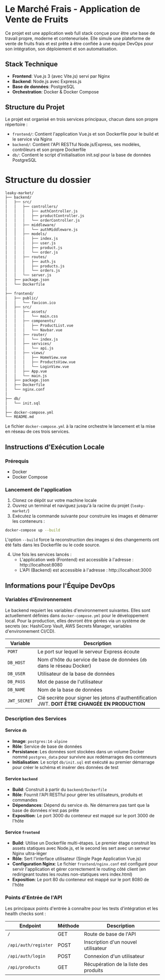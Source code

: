# Le Marché Frais - Application de Vente de Fruits

Ce projet est une application web full stack conçue pour être une base de travail propre, moderne et conteneurisée. Elle simule une plateforme de vente de fruits frais et est prête à être confiée à une équipe DevOps pour son intégration, son déploiement et son automatisation.

## Stack Technique

- **Frontend**: Vue.js 3 (avec Vite.js) servi par Nginx
- **Backend**: Node.js avec Express.js
- **Base de données**: PostgreSQL
- **Orchestration**: Docker & Docker Compose

## Structure du Projet

Le projet est organisé en trois services principaux, chacun dans son propre répertoire :

- `frontend/`: Contient l'application Vue.js et son Dockerfile pour le build et le service via Nginx
- `backend/`: Contient l'API RESTful Node.js/Express, ses modèles, contrôleurs et son propre Dockerfile
- `db/`: Contient le script d'initialisation init.sql pour la base de données PostgreSQL
# Structure du dossier 
``` markdown
leaky-market/
├── backend/
│   ├── src/
│   │   ├── controllers/
│   │   │   ├── authController.js
│   │   │   ├── productController.js
│   │   │   └── orderController.js
│   │   ├── middleware/
│   │   │   └── authMiddleware.js
│   │   ├── models/
│   │   │   ├── index.js
│   │   │   ├── user.js
│   │   │   ├── product.js
│   │   │   └── order.js
│   │   ├── routes/
│   │   │   ├── auth.js
│   │   │   ├── products.js
│   │   │   └── orders.js
│   │   └── server.js
│   ├── package.json
│   └── Dockerfile
│
├── frontend/
│   ├── public/
│   │   └── favicon.ico
│   ├── src/
│   │   ├── assets/
│   │   │   └── main.css
│   │   ├── components/
│   │   │   ├── ProductList.vue
│   │   │   └── Navbar.vue
│   │   ├── router/
│   │   │   └── index.js
│   │   ├── services/
│   │   │   └── api.js
│   │   ├── views/
│   │   │   ├── HomeView.vue
│   │   │   ├── ProductsView.vue
│   │   │   └── LoginView.vue
│   │   ├── App.vue
│   │   └── main.js
│   ├── package.json
│   ├── Dockerfile
│   └── nginx.conf
│
├── db/
│   └── init.sql
│
├── docker-compose.yml
└── README.md


```

Le fichier `docker-compose.yml` à la racine orchestre le lancement et la mise en réseau de ces trois services.

## Instructions d'Exécution Locale

### Prérequis

- Docker
- Docker Compose

### Lancement de l'application

1. Clonez ce dépôt sur votre machine locale
2. Ouvrez un terminal et naviguez jusqu'à la racine du projet (`leaky-market/`)
3. Exécutez la commande suivante pour construire les images et démarrer les conteneurs :
```bash
docker-compose up --build
```
L'option `--build` force la reconstruction des images si des changements ont été faits dans les Dockerfile ou le code source.

4. Une fois les services lancés :
   - L'application web (Frontend) est accessible à l'adresse : http://localhost:8080
   - L'API (Backend) est accessible à l'adresse : http://localhost:3000

## Informations pour l'Équipe DevOps

### Variables d'Environnement

Le backend requiert les variables d'environnement suivantes. Elles sont actuellement définies dans `docker-compose.yml` pour le développement local. Pour la production, elles devront être gérées via un système de secrets (ex: HashiCorp Vault, AWS Secrets Manager, variables d'environnement CI/CD).

| Variable    | Description |
|-------------|-------------|
| `PORT` | Le port sur lequel le serveur Express écoute |
| `DB_HOST` | Nom d'hôte du service de base de données (`db` dans le réseau Docker) |
| `DB_USER` | Utilisateur de la base de données |
| `DB_PASS` | Mot de passe de l'utilisateur |
| `DB_NAME` | Nom de la base de données |
| `JWT_SECRET` | Clé secrète pour signer les jetons d'authentification JWT. **DOIT ÊTRE CHANGÉE EN PRODUCTION** |

### Description des Services

#### Service `db`
- **Image**: `postgres:14-alpine`
- **Rôle**: Service de base de données
- **Persistance**: Les données sont stockées dans un volume Docker nommé `postgres_data` pour survivre aux redémarrages des conteneurs
- **Initialisation**: Le script `db/init.sql` est exécuté au premier démarrage pour créer le schéma et insérer des données de test

#### Service `backend`
- **Build**: Construit à partir du `backend/Dockerfile`
- **Rôle**: Fournit l'API RESTful pour gérer les utilisateurs, produits et commandes
- **Dépendances**: Dépend du service `db`. Ne démarrera pas tant que la base de données n'est pas prête
- **Exposition**: Le port 3000 du conteneur est mappé sur le port 3000 de l'hôte

#### Service `frontend`
- **Build**: Utilise un Dockerfile multi-étapes. Le premier étage construit les assets statiques avec Node.js, et le second les sert avec un serveur Nginx ultra-léger
- **Rôle**: Sert l'interface utilisateur (Single Page Application Vue.js)
- **Configuration Nginx**: Le fichier `frontend/nginx.conf` est configuré pour servir l'application et gérer correctement le routing côté client (en redirigeant toutes les routes non-statiques vers index.html)
- **Exposition**: Le port 80 du conteneur est mappé sur le port 8080 de l'hôte

### Points d'Entrée de l'API

Les principaux points d'entrée à connaître pour les tests d'intégration et les health checks sont :

| Endpoint | Méthode | Description |
|----------|---------|-------------|
| `/` | GET | Route de base de l'API |
| `/api/auth/register` | POST | Inscription d'un nouvel utilisateur |
| `/api/auth/login` | POST | Connexion d'un utilisateur |
| `/api/products` | GET | Récupération de la liste des produits |

